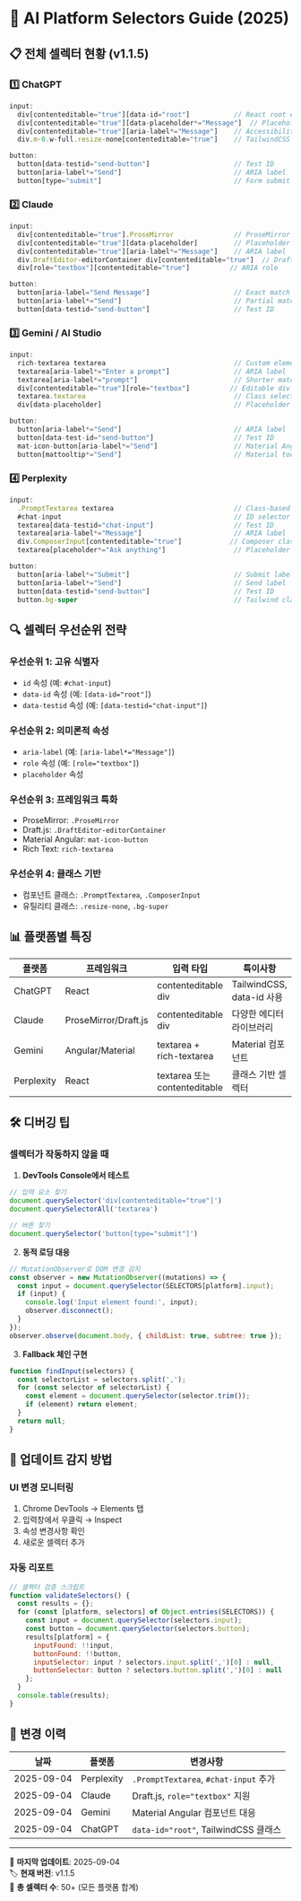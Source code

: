 # 🎯 AI Platform Selectors Guide (2025)

## 📋 **전체 셀렉터 현황 (v1.1.5)**

### 1️⃣ **ChatGPT**
```javascript
input: 
  div[contenteditable="true"][data-id="root"]           // React root element
  div[contenteditable="true"][data-placeholder*="Message"]  // Placeholder attribute
  div[contenteditable="true"][aria-label*="Message"]    // Accessibility label
  div.m-0.w-full.resize-none[contenteditable="true"]    // TailwindCSS classes

button:
  button[data-testid="send-button"]                     // Test ID
  button[aria-label*="Send"]                            // ARIA label
  button[type="submit"]                                 // Form submit button
```

### 2️⃣ **Claude**  
```javascript
input:
  div[contenteditable="true"].ProseMirror               // ProseMirror editor
  div[contenteditable="true"][data-placeholder]         // Placeholder div
  div[contenteditable="true"][aria-label*="Message"]    // ARIA label
  div.DraftEditor-editorContainer div[contenteditable="true"]  // Draft.js
  div[role="textbox"][contenteditable="true"]          // ARIA role

button:
  button[aria-label="Send Message"]                     // Exact match
  button[aria-label*="Send"]                            // Partial match
  button[data-testid="send-button"]                     // Test ID
```

### 3️⃣ **Gemini / AI Studio**
```javascript
input:
  rich-textarea textarea                                // Custom element
  textarea[aria-label*="Enter a prompt"]                // ARIA label
  textarea[aria-label*="prompt"]                        // Shorter match
  div[contenteditable="true"][role="textbox"]          // Editable div
  textarea.textarea                                     // Class selector
  div[data-placeholder]                                 // Placeholder div

button:
  button[aria-label*="Send"]                            // ARIA label
  button[data-test-id="send-button"]                    // Test ID
  mat-icon-button[aria-label*="Send"]                   // Material Angular
  button[mattooltip*="Send"]                            // Material tooltip
```

### 4️⃣ **Perplexity**
```javascript
input:
  .PromptTextarea textarea                              // Class-based
  #chat-input                                           // ID selector
  textarea[data-testid="chat-input"]                    // Test ID
  textarea[aria-label*="Message"]                       // ARIA label
  div.ComposerInput[contenteditable="true"]            // Composer class
  textarea[placeholder*="Ask anything"]                 // Placeholder text

button:
  button[aria-label*="Submit"]                          // Submit label
  button[aria-label*="Send"]                            // Send label  
  button[data-testid="send-button"]                     // Test ID
  button.bg-super                                       // Tailwind class
```

## 🔍 **셀렉터 우선순위 전략**

### **우선순위 1: 고유 식별자**
- `id` 속성 (예: `#chat-input`)
- `data-id` 속성 (예: `[data-id="root"]`)
- `data-testid` 속성 (예: `[data-testid="chat-input"]`)

### **우선순위 2: 의미론적 속성**
- `aria-label` (예: `[aria-label*="Message"]`)
- `role` 속성 (예: `[role="textbox"]`)
- `placeholder` 속성

### **우선순위 3: 프레임워크 특화**
- ProseMirror: `.ProseMirror`
- Draft.js: `.DraftEditor-editorContainer`
- Material Angular: `mat-icon-button`
- Rich Text: `rich-textarea`

### **우선순위 4: 클래스 기반**
- 컴포넌트 클래스: `.PromptTextarea`, `.ComposerInput`
- 유틸리티 클래스: `.resize-none`, `.bg-super`

## 📊 **플랫폼별 특징**

| 플랫폼 | 프레임워크 | 입력 타입 | 특이사항 |
|--------|-----------|-----------|---------|
| ChatGPT | React | contenteditable div | TailwindCSS, data-id 사용 |
| Claude | ProseMirror/Draft.js | contenteditable div | 다양한 에디터 라이브러리 |
| Gemini | Angular/Material | textarea + rich-textarea | Material 컴포넌트 |
| Perplexity | React | textarea 또는 contenteditable | 클래스 기반 셀렉터 |

## 🛠️ **디버깅 팁**

### **셀렉터가 작동하지 않을 때**

1. **DevTools Console에서 테스트**
```javascript
// 입력 요소 찾기
document.querySelector('div[contenteditable="true"]')
document.querySelectorAll('textarea')

// 버튼 찾기  
document.querySelector('button[type="submit"]')
```

2. **동적 로딩 대응**
```javascript
// MutationObserver로 DOM 변경 감지
const observer = new MutationObserver((mutations) => {
  const input = document.querySelector(SELECTORS[platform].input);
  if (input) {
    console.log('Input element found:', input);
    observer.disconnect();
  }
});
observer.observe(document.body, { childList: true, subtree: true });
```

3. **Fallback 체인 구현**
```javascript
function findInput(selectors) {
  const selectorList = selectors.split(',');
  for (const selector of selectorList) {
    const element = document.querySelector(selector.trim());
    if (element) return element;
  }
  return null;
}
```

## 🔄 **업데이트 감지 방법**

### **UI 변경 모니터링**
1. Chrome DevTools → Elements 탭
2. 입력창에서 우클릭 → Inspect
3. 속성 변경사항 확인
4. 새로운 셀렉터 추가

### **자동 리포트**
```javascript
// 셀렉터 검증 스크립트
function validateSelectors() {
  const results = {};
  for (const [platform, selectors] of Object.entries(SELECTORS)) {
    const input = document.querySelector(selectors.input);
    const button = document.querySelector(selectors.button);
    results[platform] = {
      inputFound: !!input,
      buttonFound: !!button,
      inputSelector: input ? selectors.input.split(',')[0] : null,
      buttonSelector: button ? selectors.button.split(',')[0] : null
    };
  }
  console.table(results);
}
```

## 📝 **변경 이력**

| 날짜 | 플랫폼 | 변경사항 |
|------|--------|---------|
| 2025-09-04 | Perplexity | `.PromptTextarea`, `#chat-input` 추가 |
| 2025-09-04 | Claude | Draft.js, `role="textbox"` 지원 |
| 2025-09-04 | Gemini | Material Angular 컴포넌트 대응 |
| 2025-09-04 | ChatGPT | `data-id="root"`, TailwindCSS 클래스 |

---
📅 **마지막 업데이트**: 2025-09-04  
🏷️ **현재 버전**: v1.1.5  
🔧 **총 셀렉터 수**: 50+ (모든 플랫폼 합계)